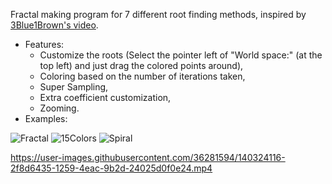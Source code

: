 Fractal making program for 7 different root finding methods, inspired by [3Blue1Brown's video](https://www.youtube.com/watch?v=-RdOwhmqP5s&ab_channel=3Blue1Brown).
- Features:
  - Customize the roots (Select the pointer left of "World space:" (at the top left) and just drag the colored points around),
  - Coloring based on the number of iterations taken,
  - Super Sampling,
  - Extra coefficient customization,
  - Zooming.
- Examples:

![Fractal](https://user-images.githubusercontent.com/36281594/140319177-16e8eda2-e84d-4bc6-8ca6-d8b250bfc5a9.png)
![15Colors](https://user-images.githubusercontent.com/36281594/140300107-feeafe34-68fb-4fc2-a98b-59a61f56fa48.png)
![Spiral](https://user-images.githubusercontent.com/36281594/140319198-b0dfa883-be68-48b8-8dd5-3d05eb4c1019.png)

https://user-images.githubusercontent.com/36281594/140324116-2f8d6435-1259-4eac-9b2d-24025d0f0e24.mp4

